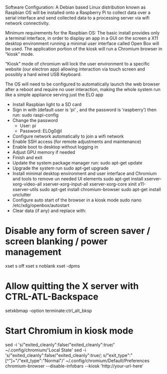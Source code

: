 Software Configuration:
A Debian based Linux distribution known as Raspbian OS will be installed onto a Raspberry Pi to collect data over a serial interface and send collected data to a processing server via wifi network connectivity. 

Minimum requirements for the Raspbian OS:
The basic install provides only a terminal interface, in order to display an app in a GUI on the screen a X11 desktop environment running a minimal user interface called Open Box will be used.  The application portion of the kiosk will run a Chromium browser in “kiosk” mode.

“Kiosk” mode of chromium will lock the user environment to a specific website (our electron app) allowing interaction via touch screen and possibly a hard wired USB Keyboard.

The OS will need to be configured to automatically launch the web browser after a reboot and require no user interaction, making the whole system run like a simple appliance serving just the ELO app

* Install Raspbian light to a SD card
* Sign in with (default user is ‘pi’ , and the password is ‘raspberry’) then run:
sudo raspi-config
* Change the password
    - User: pi    
    - Password: ELOg0@l
* Configure network automatically to join a wifi network
* Enable SSH access (for remote adjustments and maintenance)
* Enable boot to desktop without logging in
* Adjust GPU memory if needed
* Finish and exit 
* Update the system package manager run:
sudo apt-get update
* Upgrade the system run 
sudo apt-get upgrade
* Install minimal desktop environment and user interface and Chromium and tools to remove un needed UI elements
sudo apt-get install xserver-xorg-video-all xserver-xorg-input-all xserver-xorg-core xinit x11-xserver-utils
sudo apt-get install chromium-browser
sudo apt-get install unclutter
* Configure auto start of the browser in a kiosk mode
sudo nano /etc/xdg/openbox/autostart
* Clear data (if any) and replace with:
# Disable any form of screen saver / screen blanking / power management
xset s off
xset s noblank
xset -dpms

# Allow quitting the X server with CTRL-ATL-Backspace
setxkbmap -option terminate:ctrl_alt_bksp

# Start Chromium in kiosk mode
sed -i 's/"exited_cleanly":false/"exited_cleanly":true/' ~/.config/chromium/'Local State'
sed -i 's/"exited_cleanly":false/"exited_cleanly":true/; s/"exit_type":"[^"]\+"/"exit_type":"Normal"/' ~/.config/chromium/Default/Preferences
chromium-browser --disable-infobars --kiosk 'http://your-url-here'
